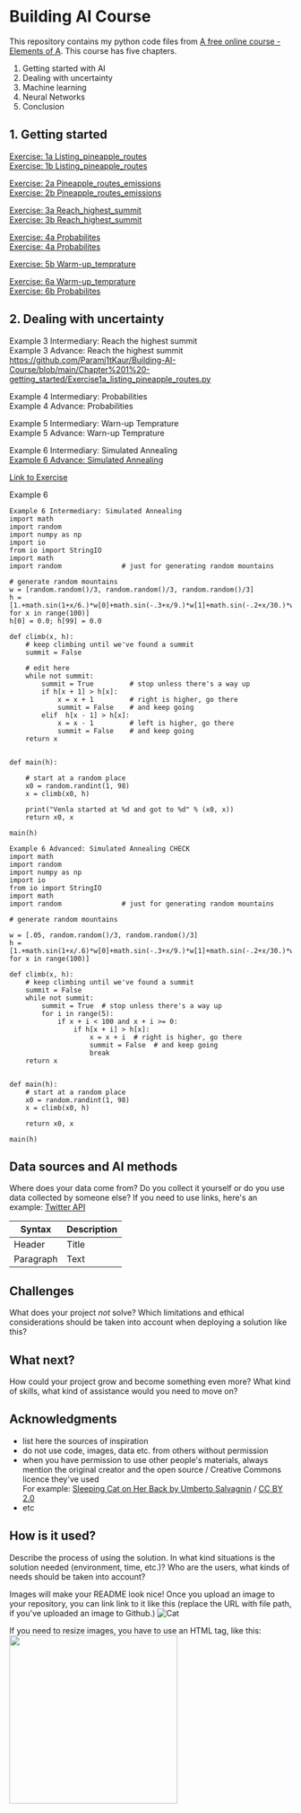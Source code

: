 <!-- This is the markdown template for the final project of the Building AI course, 
created by Reaktor Innovations and University of Helsinki. 
Copy the template, paste it to your GitHub README and edit! -->

#  Building AI Course
This repository contains my python code files from [A free online course - Elements of A](https://buildingai.elementsofai.com/). This course has five chapters.
1.	Getting started with AI
3.	Dealing with uncertainty
4.	Machine learning
5.	Neural Networks
6.	Conclusion


## 1. Getting started

[Exercise: 1a Listing_pineapple_routes](https://github.com/Paramj1tKaur/Building-AI-Course/blob/main/Chapter%201%20-getting_started/Exercise1a_listing_pineapple_routes.py) <br>
[Exercise: 1b Listing_pineapple_routes](https://github.com/Paramj1tKaur/Building-AI-Course/blob/main/Chapter%201%20-getting_started/Exercise1b_listing_pineapple_routes.py)

[Exercise: 2a Pineapple_routes_emissions](https://github.com/Paramj1tKaur/Building-AI-Course/blob/main/Chapter%201%20-getting_started/Exercise2a_pineapple_routes_emissions.py)  <br>
[Exercise: 2b Pineapple_routes_emissions](https://github.com/Paramj1tKaur/Building-AI-Course/blob/main/Chapter%201%20-getting_started/Exercise2b_pineapple_routes_emissions.py)

[Exercise: 3a Reach_highest_summit](https://github.com/Paramj1tKaur/Building-AI-Course/blob/main/Chapter%201%20-getting_started/Exercise3a_reach_highest_summit.py)  <br>
[Exercise: 3b Reach_highest_summit](https://github.com/Paramj1tKaur/Building-AI-Course/blob/main/Chapter%201%20-getting_started/Exercise3b_reach_highest_summit%20.py)

[Exercise: 4a Probabilites](https://github.com/Paramj1tKaur/Building-AI-Course/blob/main/Chapter%201%20-getting_started/Exercise4a_probabilites.py)  <br>
[Exercise: 4a Probabilites](https://github.com/Paramj1tKaur/Building-AI-Course/blob/main/Chapter%201%20-getting_started/Exercise4b_probabilites.py)

[Exercise: 5b Warm-up_temprature](https://github.com/Paramj1tKaur/Building-AI-Course/blob/main/Chapter%201%20-getting_started/Exercise5b_warm-up_temprature.py)

[Exercise: 6a Warm-up_temprature](https://github.com/Paramj1tKaur/Building-AI-Course/blob/main/Chapter%201%20-getting_started/Exercise6a_simulated_annealing.py)  <br>
[Exercise: 6b Probabilites](https://github.com/Paramj1tKaur/Building-AI-Course/blob/main/Chapter%201%20-getting_started/Exercise6b_simulated_annealing.py)


## 2. Dealing with uncertainty
Example 3 Intermediary: Reach the highest summit <br>
Example 3 Advance:  Reach the highest summit
https://github.com/Paramj1tKaur/Building-AI-Course/blob/main/Chapter%201%20-getting_started/Exercise1a_listing_pineapple_routes.py

Example 4 Intermediary: Probabilities <br>
Example 4 Advance: Probabilities

Example 5 Intermediary: Warn-up Temprature <br>
Example 5 Advance:  Warn-up Temprature

Example 6 Intermediary: Simulated Annealing <br>
[Example 6 Advance:  Simulated Annealing](./docs/README.md)

[Link to Exercise](./Exercise)






Example 6
```
Example 6 Intermediary: Simulated Annealing
import math
import random
import numpy as np
import io
from io import StringIO
import math
import random             	# just for generating random mountains                                 	 

# generate random mountains                                                                               	 
w = [random.random()/3, random.random()/3, random.random()/3]
h = [1.+math.sin(1+x/6.)*w[0]+math.sin(-.3+x/9.)*w[1]+math.sin(-.2+x/30.)*w[2] for x in range(100)]
h[0] = 0.0; h[99] = 0.0

def climb(x, h):
    # keep climbing until we've found a summit
    summit = False

    # edit here
    while not summit:
        summit = True         # stop unless there's a way up
        if h[x + 1] > h[x]:
            x = x + 1         # right is higher, go there
            summit = False    # and keep going
        elif  h[x - 1] > h[x]:
            x = x - 1         # left is higher, go there
            summit = False    # and keep going
    return x


def main(h):

    # start at a random place                                                                                  	 
    x0 = random.randint(1, 98)
    x = climb(x0, h)

    print("Venla started at %d and got to %d" % (x0, x))
    return x0, x

main(h)
```

```
Example 6 Advanced: Simulated Annealing CHECK
import math
import random
import numpy as np
import io
from io import StringIO
import math
import random             	# just for generating random mountains                                 	 

# generate random mountains                                                                               	 

w = [.05, random.random()/3, random.random()/3]
h = [1.+math.sin(1+x/.6)*w[0]+math.sin(-.3+x/9.)*w[1]+math.sin(-.2+x/30.)*w[2] for x in range(100)]

def climb(x, h):
    # keep climbing until we've found a summit
    summit = False
    while not summit:
        summit = True  # stop unless there's a way up
        for i in range(5):
            if x + i < 100 and x + i >= 0:
                if h[x + i] > h[x]:
                    x = x + i  # right is higher, go there
                    summit = False  # and keep going
                    break
    return x


def main(h):
    # start at a random place                                                                                  	 
    x0 = random.randint(1, 98)
    x = climb(x0, h)

    return x0, x

main(h)
```



## Data sources and AI methods
Where does your data come from? Do you collect it yourself or do you use data collected by someone else?
If you need to use links, here's an example:
[Twitter API](https://developer.twitter.com/en/docs)

| Syntax      | Description |
| ----------- | ----------- |
| Header      | Title       |
| Paragraph   | Text        |

## Challenges

What does your project _not_ solve? Which limitations and ethical considerations should be taken into account when deploying a solution like this?

## What next?

How could your project grow and become something even more? What kind of skills, what kind of assistance would you  need to move on? 


## Acknowledgments

* list here the sources of inspiration 
* do not use code, images, data etc. from others without permission
* when you have permission to use other people's materials, always mention the original creator and the open source / Creative Commons licence they've used
  <br>For example: [Sleeping Cat on Her Back by Umberto Salvagnin](https://commons.wikimedia.org/wiki/File:Sleeping_cat_on_her_back.jpg#filelinks) / [CC BY 2.0](https://creativecommons.org/licenses/by/2.0)
* etc

## How is it used?

Describe the process of using the solution. In what kind situations is the solution needed (environment, time, etc.)? Who are the users, what kinds of needs should be taken into account?

Images will make your README look nice!
Once you upload an image to your repository, you can link link to it like this (replace the URL with file path, if you've uploaded an image to Github.)
![Cat](https://upload.wikimedia.org/wikipedia/commons/5/5e/Sleeping_cat_on_her_back.jpg)

If you need to resize images, you have to use an HTML tag, like this:
<img src="https://upload.wikimedia.org/wikipedia/commons/5/5e/Sleeping_cat_on_her_back.jpg" width="300">
